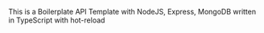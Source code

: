 This is a Boilerplate API Template with NodeJS, Express, MongoDB written in TypeScript with hot-reload